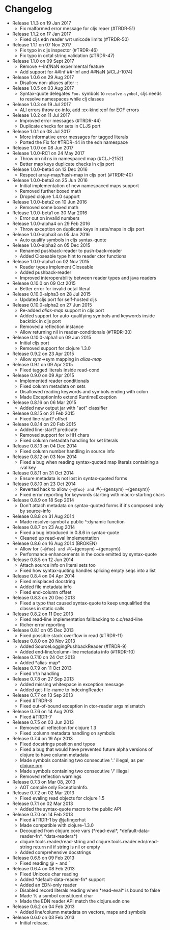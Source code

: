 Changelog
========================================
* Release 1.1.3 on 19 Jan 2017
  * Fix malformed error message for cljs reaer (#TRDR-51)
* Release 1.1.2 on 17 Jan 2017
  * Fixed cljs edn reader wrt unicode limits (#TRDR-50)
* Release 1.1.1 on 07 Nov 2017
  * Fix typo in cljs inspector (#TRDR-46)
  * Fix typo in octal string validation (#TRDR-47)
* Release 1.1.0 on 09 Sept 2017
  * Remove +-Inf/NaN experimental feature
  * Add support for ##Inf ##-Inf and ##NaN (#CLJ-1074)
* Release 1.0.6 on 29 Aug 2017
  * Disallow non-aliases after ::
* Release 1.0.5 on 03 Aug 2017
  * Syntax-quote delegates `Foo.` symbols to `resolve-symbol`, cljs needs to resolve namespaces while clj classes
* Release 1.0.3 on 19 Jul 2017
  * ALl errors throw ex-info, add :ex-kind :eof for EOF errors
* Release 1.0.2 on 11 Jul 2017
  * Improved error messages (#TRDR-44)
  * Duplicate checks for sets in CLJS port
* Release 1.0.1 on 08 Jul 2017
  * More informative error messages for tagged literals
  * Ported the Fix for #TRDR-44 in the edn namespace
* Release 1.0.0 on 08 Jun 2017
* Release 1.0.0-RC1 on 24 May 2017
  * Throw on nil ns in namespaced map (#CLJ-2152)
  * Better map keys duplicate checks in cljs port
* Release 1.0.0-beta4 on 13 Dec 2016
  * Respect array-map/hash-map in cljs port (#TRDR-40)
* Release 1.0.0-beta3 on 25 Jun 2016
  * Initial implementation of new namespaced maps support
  * Removed further boxed math
  * Droped clojure 1.4.0 support
* Release 1.0.0-beta2 on 10 Jun 2016
  * Removed some boxed math
* Release 1.0.0-beta1 on 30 Mar 2016
  * Error out on invalid numbers
* Release 1.0.0-alpha4 on 29 Feb 2016
  * Throw exception on duplicate keys in sets/maps in cljs port
* Release 1.0.0-alpha3 on 05 Jan 2016
  * Auto qualify symbols in cljs syntax-quote
* Release 1.0.0-alpha2 on 05 Dec 2015
  * Renamed pushback-reader to push-back-reader
  * Added Closeable type hint to reader ctor functions
* Release 1.0.0-alpha1 on 02 Nov 2015
  * Reader types implement Closeable
  * Added pushback-reader
  * Improved interoperability between reader types and java readers
* Release 0.10.0 on 09 Oct 2015
  * Better error for invalid octal literal
* Release 0.10.0-alpha3 on 28 Jul 2015
  * Updated cljs port for self-hosted cljs
* Release 0.10.0-alpha2 on 27 Jun 2015
  * Re-added *alias-map* support in cljs port
  * Added support for auto-qualifying symbols and keywords inside backtick in cljs port
  * Removed a reflection instance
  * Allow returning nil in reader-conditionals (#TRDR-30)
* Release 0.10.0-alpha1 on 09 Jun 2015
  * Initial cljs port
  * Removed support for clojure 1.3.0
* Release 0.9.2 on 23 Apr 2015
  * Allow sym->sym mapping in *alias-map*
* Release 0.9.1 on 09 Apr 2015
  * Fixed tagged literals inside read-cond
* Release 0.9.0 on 09 Apr 2015
  * Implemented reader conditionals
  * Fixed column metadata on sets
  * Disallowed reading keywords and symbols ending with colon
  * Made ExceptionInfo extend RuntimeException
* Release 0.8.16 on 06 Mar 2015
  * Added new output jar with "aot" classifier
* Release 0.8.15 on 21 Feb 2015
  * Fixed line-start? offset
* Release 0.8.14 on 20 Feb 2015
  * Added line-start? predicate
  * Removed support for \xHH chars
  * Fixed column metadata handling for set literals
* Release 0.8.13 on 04 Dec 2014
  * Fixed column number handling in source info
* Release 0.8.12 on 03 Nov 2014
  * Fixed a bug when reading syntax-quoted map literals containing a :val key
* Release 0.8.11 on 31 Oct 2014
  * Ensure metadata is not lost in syntax-quoted forms
* Release 0.8.10 on 23 Oct 2014
  * Reverted hack to allow `{~@foo} and `#{~(gensym) ~(gensym)}
  * Fixed error reporting for keywords starting with macro-starting chars
* Release 0.8.9 on 18 Sep 2014
  * Don't attach metadata on syntax-quoted forms if it's composed only by source-info
* Release 0.8.8 on 31 Aug 2014
  * Made resolve-symbol a public ^:dynamic function
* Release 0.8.7 on 23 Aug 2014
  * Fixed a bug introduced in 0.8.6 in syntax-quote
  * Cleaned up read-eval implementation
* Release 0.8.6 on 16 Aug 2014 (BROKEN)
  * Allow for `{~@foo} and `#{~(gensym) ~(gensym)}
  * Performance enhancements in the code emitted by syntax-quote
* Release 0.8.5 on 12 Jun 2014
  * Attach source info on literal sets too
  * Fixed how syntax-quoting handles splicing empty seqs into a list
* Release 0.8.4 on 04 Apr 2014
  * Fixed misplaced docstring
  * Added file metadata info
  * Fixed end-column offset
* Release 0.8.3 on 20 Dec 2013
  * Fixed a typo that caused syntax-quote to keep unqualified the classes in static calls
* Release 0.8.2 on 11 Dec 2013
  * Fixed read-line implementation fallbacking to c.c/read-line
  * Richer error reporting
* Release 0.8.1 on 05 Dec 2013
  * Fixed possible stack overflow in read (#TRDR-11)
* Release 0.8.0 on 20 Nov 2013
  * Added SourceLoggingPushbackReader (#TRDR-9)
  * Added end-line/column-line metadata info (#TRDR-10)
* Release 0.7.10 on 24 Oct 2013
  * Added \*alias-map\*
* Release 0.7.9 on 11 Oct 2013
  * Fixed \r\n handling
* Release 0.7.8 on 27 Sep 2013
  * Added missing whitespace in exception message
  * Added get-file-name to IndexingReader
* Release 0.7.7 on 13 Sep 2013
  * Fixed #TRDR-8
  * Fixed out-of-bound exception in ctor-reader args mismatch
* Release 0.7.6 on 14 Aug 2013
  * Fixed #TRDR-7
* Release 0.7.5 on 03 Jun 2013
  * Removed all reflection for clojure 1.3
  * Fixed :column metadata handling on symbols
* Release 0.7.4 on 19 Apr 2013
  * Fixed docstrings position and typos
  * Fixed a bug that would have prevented future alpha versions of clojure to have column metadata
  * Made symbols containing two consecutive ':' illegal, as per [clojure.org](http://clojure.org/reader#The%20Reader--Reader%20forms)
  * Made symbols containing two consecutive '/' illegal
  * Removed reflection warnings
* Release 0.7.3 on Mar 08, 2013
  * AOT compile only ExceptionInfo.
* Release 0.7.2 on 02 Mar 2013
  * Fixed evaling read objects for clojure 1.5
* Release 0.7.1 on 02 Mar 2013
  * Added the syntax-quote macro to the public API
* Release 0.7.0 on 14 Feb 2013
  * Fixed #TRDR-1 by @jafingerhut
  * Made compatible with clojure-1.3.0
  * Decoupled from clojure.core vars (\*read-eval\*, \*default-data-reader-fn\*, \*data-readers\*)
  * clojure.tools.reader/read-string and clojure.tools.reader.edn/read-string return nil if string is nil or empty
  * Added comprehensive docstrings
* Release 0.6.5 on 09 Feb 2013
  * Fixed reading \@ \~ and \`
* Release 0.6.4 on 08 Feb 2013
  * Fixed Unicode char reading
  * Added \*default-data-reader-fn\* support
  * Added an EDN-only reader
  * Disabled record literals reading when \*read-eval\* is bound to false
  * Made \% a symbol constituent char
  * Made the EDN reader API match the clojure.edn one
* Release 0.6.2 on 04 Feb 2013
  * Added line/column metadata on vectors, maps and symbols
* Release 0.6.0 on 03 Feb 2013
  * Initial release.
